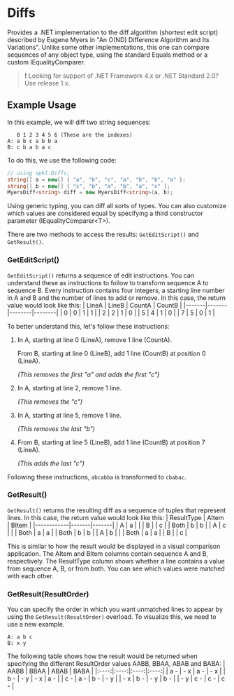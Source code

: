 # Diffs
Provides a .NET implementation to the diff algorithm (shortest edit script) described by Eugene Myers in "An O(ND) Difference Algorithm and Its Variations". Unlike some other implementations, this one can compare sequences of any object type, using the standard Equals method or a custom IEqualityComparer.

> __!__ Looking for support of .NET Framework 4.x or .NET Standard 2.0? 
> Use release 1.x.

## Example Usage
In this example, we will diff two string sequences:
```
   0 1 2 3 4 5 6 (These are the indexes)
A: a b c a b b a
B: c b a b a c
```

To do this, we use the following code:
```csharp
// using spkl.Diffs;
string[] a = new[] { "a", "b", "c", "a", "b", "b", "a" };
string[] b = new[] { "c", "b", "a", "b", "a", "c" };
MyersDiff<string> diff = new MyersDiff<string>(a, b);
```
Using generic typing, you can diff all sorts of types. You can also customize which values are considered equal by specifying a third constructor parameter (IEqualityComparer&lt;T&gt;).

There are two methods to access the results: `GetEditScript()` and `GetResult()`. 

### GetEditScript()
`GetEditScript()` returns a sequence of edit instructions. You can understand these as instructions to follow to transform sequence A to sequence B. Every instruction contains four integers, a starting line number in A and B and the number of lines to add or remove. In this case, the return value would look like this:
| LineA | LineB | CountA | CountB |
|-------|-------|--------|--------|
| 0     | 0     | 1      | 1      |
| 2     | 2     | 1      | 0      |
| 5     | 4     | 1      | 0      |
| 7     | 5     | 0      | 1      |

To better understand this, let's follow these instructions:

1. In A, starting at line 0 (LineA), remove 1 line (CountA).

   From B, starting at line 0 (LineB), add 1 line (CountB) at position 0 (LineA).

   *(This removes the first "a" and adds the first "c")*

2. In A, starting at line 2, remove 1 line.

   *(This removes the "c")*

3. In A, starting at line 5, remove 1 line.

   *(This removes the last "b")*

4. From B, starting at line 5 (LineB), add 1 line (CountB) at position 7 (LineA).

   *(This adds the last "c")*

Following these instructions, `abcabba` is transformed to `cbabac`.


### GetResult()
`GetResult()` returns the resulting diff as a sequence of tuples that represent lines. In this case, the return value would look like this:
| ResultType | AItem | BItem |
|------------|-------|-------|
| A          | a     |       |
| B          |       | c     |
| Both       | b     | b     |
| A          | c     |       |
| Both       | a     | a     |
| Both       | b     | b     |
| A          | b     |       |
| Both       | a     | a     |
| B          |       | c     |

This is similar to how the result would be displayed in a visual comparison application. The AItem and BItem columns contain sequence A and B, respectively. The ResultType column shows whether a line contains a value from sequence A, B, or from both. You can see which values were matched with each other.

### GetResult(ResultOrder)
You can specify the order in which you want unmatched lines to appear by using the `GetResult(ResultOrder)` overload. To visualize this, we need to use a new example.
```
A: a b c
B: x y
```

The following table shows how the result would be returned when specifying the different ResultOrder values AABB, BBAA, ABAB and BABA:
| AABB | BBAA | ABAB | BABA |
|:----:|:----:|:----:|:----:|
| a -  | - x  | a -  | - x  |
| b -  | - y  | - x  | a -  |
| c -  | a -  | b -  | - y  |
| - x  | b -  | - y  | b -  |
| - y  | c -  | c -  | c -  |
